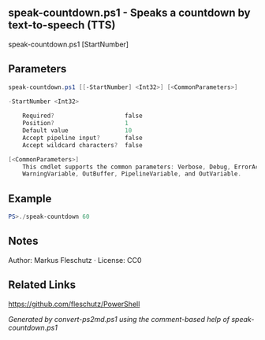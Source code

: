 ## speak-countdown.ps1 - Speaks a countdown by text-to-speech (TTS)

speak-countdown.ps1 [StartNumber]

## Parameters
```powershell
speak-countdown.ps1 [[-StartNumber] <Int32>] [<CommonParameters>]

-StartNumber <Int32>
    
    Required?                    false
    Position?                    1
    Default value                10
    Accept pipeline input?       false
    Accept wildcard characters?  false

[<CommonParameters>]
    This cmdlet supports the common parameters: Verbose, Debug, ErrorAction, ErrorVariable, WarningAction, 
    WarningVariable, OutBuffer, PipelineVariable, and OutVariable.
```

## Example
```powershell
PS>./speak-countdown 60
```


## Notes
Author: Markus Fleschutz · License: CC0

## Related Links
https://github.com/fleschutz/PowerShell

*Generated by convert-ps2md.ps1 using the comment-based help of speak-countdown.ps1*
